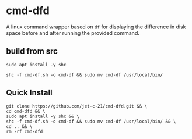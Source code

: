 # cmd-dfd
A linux command wrapper based on ```df``` for displaying the difference in disk space before and after running the provided command.

## build from src
```shell
sudo apt install -y shc
```
```shell
shc -f cmd-df.sh -o cmd-df && sudo mv cmd-df /usr/local/bin/
```

## Quick Install
```shell
git clone https://github.com/jet-c-21/cmd-dfd.git && \
cd cmd-dfd && \
sudo apt install -y shc && \
shc -f cmd-df.sh -o cmd-df && sudo mv cmd-df /usr/local/bin/ && \
cd .. && \
rm -rf cmd-dfd
```

